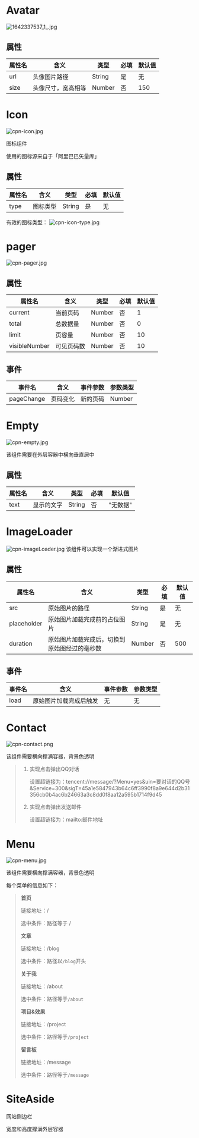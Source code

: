 <!--
 * @Author: luoxi
 * @LastEditTime: 2022-01-16 21:07:10
 * @LastEditors: your name
 * @Description: 组件文档说明
-->
# Avatar

![1642337537_1_.jpg](https://s2.loli.net/2022/01/16/VWFAOErXnQjkYUw.png)

## 属性

| 属性名 | 含义               | 类型   | 必填 | 默认值 |
| ------ | ------------------ | ------ | ---- | ------ |
| url    | 头像图片路径       | String | 是   | 无     |
| size   | 头像尺寸，宽高相等 | Number | 否   | 150    |

# Icon
![cpn-icon.jpg](https://s2.loli.net/2022/01/16/UftvrVCk6HqJump.png)


图标组件

使用的图标源来自于「阿里巴巴矢量库」

## 属性

| 属性名 | 含义     | 类型   | 必填 | 默认值 |
| ------ | -------- | ------ | ---- | ------ |
| type   | 图标类型 | String | 是   | 无     |

有效的图标类型：
![cpn-icon-type.jpg](https://s2.loli.net/2022/01/16/Le389NlKPvhnSAu.png)

# pager
![cpn-pager.jpg](https://s2.loli.net/2022/01/16/gz9RJs1fPQO3dYi.png)

## 属性

| 属性名        | 含义       | 类型   | 必填 | 默认值 |
| ------------- | ---------- | ------ | ---- | ------ |
| current       | 当前页码   | Number | 否   | 1      |
| total         | 总数据量   | Number | 否   | 0      |
| limit         | 页容量     | Number | 否   | 10     |
| visibleNumber | 可见页码数 | Number | 否   | 10     |

## 事件

| 事件名     | 含义     | 事件参数 | 参数类型 |
| ---------- | -------- | -------- | -------- |
| pageChange | 页码变化 | 新的页码 | Number   |


# Empty

![cpn-empty.jpg](https://s2.loli.net/2022/01/16/yphqbsKQUotzdM4.png)

该组件需要在外层容器中横向垂直居中

## 属性

| 属性名 | 含义       | 类型   | 必填 | 默认值   |
| ------ | ---------- | ------ | ---- | -------- |
| text   | 显示的文字 | String | 否   | "无数据" |


# ImageLoader

![cpn-imageLoader.jpg](https://s2.loli.net/2022/01/16/kgZvbVFzq6oQ9PS.png)
该组件可以实现一个渐进式图片


## 属性

| 属性名      | 含义                                         | 类型   | 必填 | 默认值 |
| ----------- | -------------------------------------------- | ------ | ---- | ------ |
| src         | 原始图片的路径                               | String | 是   | 无     |
| placeholder | 原始图片加载完成前的占位图片                 | String | 是   | 无     |
| duration    | 原始图片加载完成后，切换到原始图经过的毫秒数 | Number | 否   | 500    |

## 事件

| 事件名 | 含义                   | 事件参数 | 参数类型 |
| ------ | ---------------------- | -------- | -------- |
| load   | 原始图片加载完成后触发 | 无       | 无       |

# Contact
![cpn-contact.png](https://s2.loli.net/2022/01/16/NbsAO5fT7xGUY6K.png)


该组件需要横向撑满容器，背景色透明

> 1. 实现点击弹出QQ对话
>
>    设置超链接为：tencent://message/?Menu=yes&uin=要对话的QQ号&Service=300&sigT=45a1e5847943b64c6ff3990f8a9e644d2b31356cb0b4ac6b24663a3c8dd0f8aa12a595b1714f9d45
>
> 2. 实现点击弹出发送邮件
>
>    设置超链接为：mailto:邮件地址

# Menu
![cpn-menu.jpg](https://s2.loli.net/2022/01/16/9qCVnND7EQIWHGc.png)


该组件需要横向撑满容器，背景色透明

每个菜单的信息如下：

> **首页**
>
> 链接地址：/
>
> 选中条件：路径等于 /
>
> **文章**
>
> 链接地址：/blog
>
> 选中条件：路径以`/blog`开头
>
> **关于我**
>
> 链接地址：/about
>
> 选中条件：路径等于`/about`
>
> **项目&效果**
>
> 链接地址：/project
>
> 选中条件：路径等于`/project`
>
> **留言板**
>
> 链接地址：/message
>
> 选中条件：路径等于`/message`

# SiteAside



网站侧边栏

宽度和高度撑满外层容器